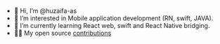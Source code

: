 - 👋 Hi, I’m @huzaifa-as
- 👀 I’m interested in Mobile application development (RN, swift, JAVA).
- 🌱 I’m currently learning React web, swift and React Native bridging.
- 👨‍💻 My open source <a href="https://github.com/facebook/react-native/pulls?q=huzaifaaak">contributions</a>
